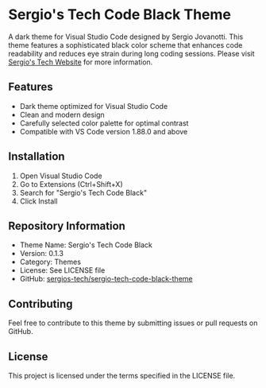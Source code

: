 # Sergio's Tech Code Black Theme

A dark theme for Visual Studio Code designed by Sergio Jovanotti. This theme features a sophisticated black color scheme that enhances code readability and reduces eye strain during long coding sessions.
Please visit [Sergio's Tech Website](https://www.sergios.tech/Home.html) for more information.

## Features
- Dark theme optimized for Visual Studio Code
- Clean and modern design
- Carefully selected color palette for optimal contrast
- Compatible with VS Code version 1.88.0 and above

## Installation
1. Open Visual Studio Code
2. Go to Extensions (Ctrl+Shift+X)
3. Search for "Sergio's Tech Code Black"
4. Click Install

## Repository Information
- Theme Name: Sergio's Tech Code Black
- Version: 0.1.3
- Category: Themes
- License: See LICENSE file
- GitHub: [sergios-tech/sergio-tech-code-black-theme](https://github.com/sergios-tech/sergio-tech-code-black-theme)

## Contributing
Feel free to contribute to this theme by submitting issues or pull requests on GitHub.

## License
This project is licensed under the terms specified in the LICENSE file.